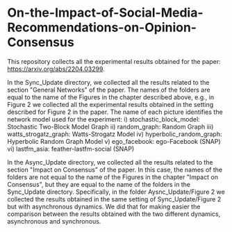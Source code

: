 # On-the-Impact-of-Social-Media-Recommendations-on-Opinion-Consensus

This repository collects all the experimental results obtained for the paper: https://arxiv.org/abs/2204.03299. 

In the Sync_Update directory, we collected all the results related to the section "General Networks" of the paper. The names of the folders are equal to the name of the Figures in the chapter described above, e.g., in Figure 2 we collected all the experimental results obtained in the setting described for Figure 2 in the paper.
The name of each picture identifies the network model used for the experiment:
i) stochastic_block_model: Stochastic Two-Block Model Graph
ii) random_graph: Random Graph
iii) watts_strogatz_graph: Watts-Strogatz Model
iv) hyperbolic_random_graph: Hyperbolic Random Graph Model
v) ego_facebook: ego-Facebook (SNAP)
vi) lastfm_asia: feather-lastfm-social (SNAP)

In the Async_Update directory, we collected all the results related to the section "Impact on Consensus" of the paper. In this case, the names of the folders are not equal to the name of the Figures in the chapter "Impact on Consensus", but they are equal to the name of the folders in the Sync_Update directory. Specifically, in the folder Aysnc_Update/Figure 2 we collected the results obtained in the same setting of Sync_Update/Figure 2 but with asynchronous dynamics. We did that for making easier the comparison between the results obtained with the two different dynamics, asynchronous and synchronous.

